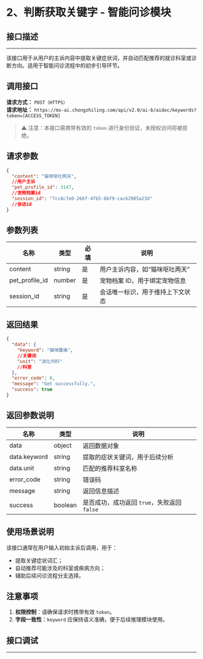# 2、判断获取关键字 - 智能问诊模块

## 接口描述
---
该接口用于从用户的主诉内容中提取关键症状词，并自动匹配推荐的就诊科室或诊断方向。适用于智能问诊流程中的初步引导环节。

## 调用接口

**请求方式：** `POST（HTTPS）`  
**请求地址：** `https://ms-ai.chongzhiling.com/api/v2.0/ai-b/aidoc/keywords?token=[ACCESS_TOKEN]`

> ⚠️ 注意：本接口需携带有效的 `token` 进行身份验证，未授权访问将被拒绝。

## 请求参数

```json
{
  "content": "猫咪呕吐两天",
  //用户主诉
  "pet_profile_id": 3147,
  //宠物档案id
  "session_id": "7cc8c7e0-266f-4fb5-8bf9-cac62905a23d"
  //会话id
}
```

## 参数列表

| 名称             | 类型   | 必填 | 说明                         |
|------------------|--------|------|------------------------------|
| content          | string | 是   | 用户主诉内容，如“猫咪呕吐两天” |
| pet_profile_id   | number | 是   | 宠物档案 ID，用于绑定宠物信息 |
| session_id       | string | 是   | 会话唯一标识，用于维持上下文状态 |

## 返回结果

```json
{
  "data": {
    "keyword": "猫咪腹痛",
    //关键词
    "unit": "消化内科"
    //科室
  },
  "error_code": 0,
  "message": "Get successfully.",
  "success": true
}
```

## 返回参数说明

| 名称         | 类型      | 说明                      |
|------------|---------|-------------------------|
| data       | object  | 返回数据对象                  |
| data.keyword      | string  | 提取的症状关键词，用于后续分析               |
| data.unit         | string  | 匹配的推荐科室名称                           |
| error_code | string  | 错误码                     |
| message    | string  | 返回信息描述                  |
| success    | boolean | 是否成功，成功返回 `true`，失败返回 `false`  |

## 使用场景说明

该接口通常在用户输入初始主诉后调用，用于：
- 提取关键症状词汇；
- 自动推荐可能涉及的科室或疾病方向；
- 辅助后续问诊流程分支选择。

## 注意事项

1. **权限控制**：请确保请求时携带有效 `token`。
2. **字段一致性**：`keyword` 应保持语义准确，便于后续推理模块使用。

## 接口调试
---
<script setup>  
import SwaggerUI from '../../../../src/components/SwaggerUI.vue'  
</script>  

<ClientOnly>  
  <SwaggerUI   
    tag="keywords"   
    type="post"   
    path="/aidoc/keywords"   
  />  
</ClientOnly>


